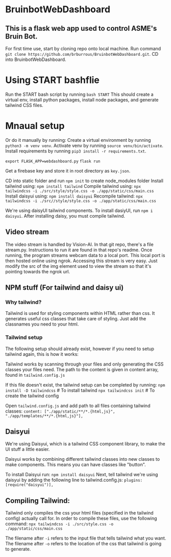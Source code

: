 # BruinbotWebDashboard

## This is a flask web app used to control ASME's Bruin Bot. 

For first time use, start by cloning repo onto local machine. Run command `git clone https://github.com/brburrous/BruinbotWebDashboard.git`. 
CD into BruinbotWebDashboard. 
# Using START bashflie
Run the START bash script by running `bash START`
This should create a virtual env, install python packages, install node packages, and generate tailwind CSS files. 


# Mnaual setup
Or do it manually by running:
Create a virtual environment by running `python3 -m venv venv`. Activate venv by running `source venv/bin/activate`. Install requirements by running `pip3 install -r requirements.txt`. 

`export FLASK_APP=webdashboard.py`
`flask run`

Get a firebase key and store it in root directory as `key.json`. 

CD into static folder and run `npm init` to create node_modules folder
Install tailwind using: `npm install tailwind`
Compile tailwind using: `npx tailwindcss -i ./src/style/style.css -o ./app/static/css/main.css`
Install daisyui using: `npm install daisyui`
Recompile tailwind: `npx tailwindcss -i ./src//style/style.css -o ./app/static/css/main.css` 

We're using daisyUI tailwind components. To install dasiyUI, run `npm i daisyui`. After installing daisy, you must compile tailwind. 

## Video stream
The video stream is handled by Vision-AI. In that git repo, there's a file stream.py. Instructions to run it are found in that repo's readme. Once running, the program streams webcam data to a local port. This local port is then hosted online using ngrok. Accessing this stream is very easy. Just modify the src of the img element used to view the stream so that it's pointing towards the ngrok url. 



## NPM stuff (For tailwind and daisy ui)
### Why tailwind?
Tailwind is used for styling components within HTML rather than css. It generates useful css classes that 
take care of styling. Just add the classnames you need to your html. 

### Tailwind setup
The following setup should already exist, however if you need to setup tailwind again, this is how it works:

Tailwind works by scanning through your files and only generating the CSS classes your files need. 
The path to the content is given in content array, found in `tailwind.config.js`

If this file doesn't exist, the tailwind setup can be completed by running:
`npm install -D tailwindcss` # To install tailwind
`npx tailwindcss init` # To create the tailwind config

Open `tailwind.config.js` and add path to all files containing tailwind classes:
    `content: ["./app/static/**/*.{html,js}", "./app/templates/**/*.{html,js}"],`

## Daisyui

We're using Daisyui, which is a tailwind CSS component library, to make the UI stuff a little easier. 

Daisyui works by combining different tailwind classes into new classes to make components. This means you can have classes like "button". 

To install Daisyui run: `npm install daisyui`
Next, tell tailwind we're using daisyui by adding the following line to tailwind.config.js: `plugins: [require("daisyui")],`

## Compiling Tailwind:

Tailwind only compiles the css your html files (specified in the tailwind config) actually call for. 
In order to compile these files, use the following command: `npx tailwindcss -i ./src/style.css -o ./app/static/css/main.css`

The filename after `-i` refers to the input file that tells tailwind what you want. The filename after `-o` refers to the location of
the css that tailwind is going to generate. 


